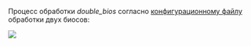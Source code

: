Процесс обработки _double\_bios_ согласно [конфигурационному файлу](https://tracker.aq.ru/projects/python/wiki/konfighuratsionnyie-faily#%D0%A4%D0%B0%D0%B9%D0%BB-%D1%81-%D0%BE%D0%B1%D1%80%D0%B0%D0%B1%D0%BE%D1%82%D0%BA%D0%BE%D0%B9-%D0%B4%D0%B2%D1%83%D1%85-%D0%B1%D0%B8%D0%BE%D1%81%D0%BE%D0%B2) обработки двух биосов:

<img class="op-uc-image op-uc-image_inline" src="/api/v3/attachments/7/content">
